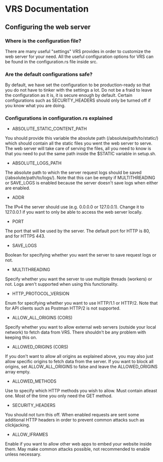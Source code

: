 # VRS Documentation

## Configuring the web server

### Where is the configuration file?

There are many useful "settings" VRS provides in order to customize the web server for your need. All the useful configuration options for VRS can be found in the configuration.rs file inside src.

### Are the default configurations safe?

By default, we have set the configuration to be production-ready so that you do not have to tinker with the settings a lot. Do not be a fraid to leave the configuration as it is, it is secure enough by default. Certain configurations such as SECURITY_HEADERS should only be turned off if you know what you are doing.

### Configurations in configuration.rs explained

- ABSOLUTE_STATIC_CONTENT_PATH

You should provide this variable the absolute path (/absolute/path/to/static/) which should contain all the static files you went the web server to serve. The web server will take care of serving the files, all you need to know is that you need to put the same path inside the $STATIC variable in setup.sh.

- ABSOLUTE_LOGS_PATH

The absolute path to which the server request logs should be saved (/absolute/path/to/logs/). Note that this can be empty if MULTITHREADING or SAVE_LOGS is enabled because the server doesn't save logs when either are enabled.

- ADDR

The IPv4 the server should use (e.g. 0.0.0.0 or 127.0.0.1). Change it to 127.0.0.1 if you want to only be able to access the web server locally.

- PORT

The port that will be used by the server. The default port for HTTP is 80, and for HTTPS 443.

- SAVE_LOGS

Boolean for specifying whether you want the server to save request logs or not.

- MULTITHREADING

Specify whether you want the server to use multiple threads (workers) or not. Logs aren't supported when using this functionality.

- HTTP_PROTOCOL_VERSION

Enum for specifying whether you want to use HTTP/1.1 or HTTP/2. Note that for API clients such as Postman HTTP/2 is not supported.

- ALLOW_ALL_ORIGINS (CORS)

Specify whether you want to allow external web servers (outside your local network) to fetch data from VRS. There shouldn't be any problem with keeping this on.

- ALLOWED_ORIGINS (CORS)

If you don't want to allow all origins as explained above, you may also just allow specific origins to fetch data from the server. If you want to block all origins, set ALLOW_ALL_ORIGINS to false and leave the ALLOWED_ORIGINS array empty.

- ALLOWED_METHODS

Use to specify which HTTP methods you wish to allow. Must contain atleast one. Most of the time you only need the GET method.

- SECURITY_HEADERS

You should not turn this off. When enabled requests are sent some additional HTTP headers in order to prevent common attacks such as clickjacking.

- ALLOW_IFRAMES

Enable if you want to allow other web apps to embed your website inside them. May make common attacks possible, not recommended to enable unless necessary.
